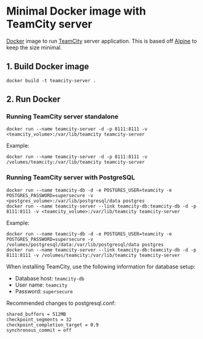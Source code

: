 # Minimal Docker image with TeamCity server

[Docker](https://www.docker.com/) image to run [TeamCity](https://www.jetbrains.com/teamcity/) server application.
This is based off [Alpine](https://registry.hub.docker.com/_/alpine/) to keep the size minimal.

## 1. Build Docker image
```
docker build -t teamcity-server .
```

## 2. Run Docker

### Running TeamCity server standalone
```
docker run --name teamcity-server -d -p 8111:8111 -v <teamcity_volume>:/var/lib/teamcity teamcity-server
```
Example:
```
docker run --name teamcity-server -d -p 8111:8111 -v /volumes/teamcity:/var/lib/teamcity teamcity-server
```


### Running TeamCity server with PostgreSQL
```
docker run --name teamcity-db -d -e POSTGRES_USER=teamcity -e POSTGRES_PASSWORD=supersecure -v <postgres_volume>:/var/lib/postgresql/data postgres
docker run --name teamcity-server --link teamcity-db:teamcity-db -d -p 8111:8111 -v <teamcity_volume>:/var/lib/teamcity teamcity-server
```
Example:
```
docker run --name teamcity-db -d -e POSTGRES_USER=teamcity -e POSTGRES_PASSWORD=supersecure -v /volumes/postgresql/data:/var/lib/postgresql/data postgres
docker run --name teamcity-server --link teamcity-db:teamcity-db -d -p 8111:8111 -v /volumes/teamcity:/var/lib/teamcity teamcity-server
```

When installing TeamCity, use the following information for database setup:

- Database host: `teamcity-db`
- User name: `teamcity`
- Password: `supersecure`
 
Recommended changes to postgresql.conf:
```
shared_buffers = 512MB
checkpoint_segments = 32
checkpoint_completion_target = 0.9
synchronous_commit = off
```
